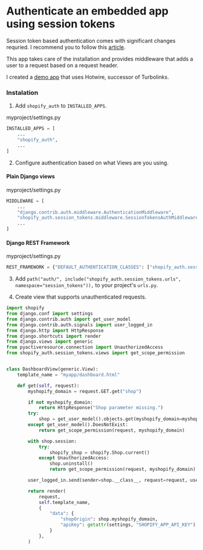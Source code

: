 # Authenticate an embedded app using session tokens

Session token based authentication comes with significant changes requried. I recommend you to follow this [article](https://shopify.dev/tutorials/authenticate-your-app-using-session-tokens).

This app takes care of the installation and provides middleware that adds a user to a request based on a request header.

I created a [demo app](https://github.com/digismoothie/django-session-token-auth-demo) that uses Hotwire, successor of Turbolinks.

### Instalation

1. Add `shopify_auth` to `INSTALLED_APPS`.

myproject/settings.py
```python
INSTALLED_APPS = [
    ...
    "shopify_auth",
    ...
]
```

2. Configure authentication based on what Views are you using.

#### Plain Django views

myproject/settings.py
```python
MIDDLEWARE = [
    ...
    "django.contrib.auth.middleware.AuthenticationMiddleware",
    "shopify_auth.session_tokens.middleware.SessionTokensAuthMiddleware", # This middleware has to be after django.contrib.auth.middleware.AuthenticationMiddleware.
    ...
]
```

#### Django REST Framework

myproject/settings.py
```python
REST_FRAMEWORK = {"DEFAULT_AUTHENTICATION_CLASSES": ["shopify_auth.session_tokens.authentication.ShopifyTokenAuthentication"]}
```

3. Add `path("auth/", include("shopify_auth.session_tokens.urls", namespace="session_tokens")),` to your project's `urls.py`.

4. Create view that supports unauthenticated requests.


```python
import shopify
from django.conf import settings
from django.contrib.auth import get_user_model
from django.contrib.auth.signals import user_logged_in
from django.http import HttpResponse
from django.shortcuts import render
from django.views import generic
from pyactiveresource.connection import UnauthorizedAccess
from shopify_auth.session_tokens.views import get_scope_permission


class DashboardView(generic.View):
    template_name = "myapp/dashboard.html"

    def get(self, request):
        myshopify_domain = request.GET.get("shop")

        if not myshopify_domain:
            return HttpResponse("Shop parameter missing.")
        try:
            shop = get_user_model().objects.get(myshopify_domain=myshopify_domain)
        except get_user_model().DoesNotExist:
            return get_scope_permission(request, myshopify_domain)

        with shop.session:
            try:
                shopify_shop = shopify.Shop.current()
            except UnauthorizedAccess:
                shop.uninstall()
                return get_scope_permission(request, myshopify_domain)

        user_logged_in.send(sender=shop.__class__, request=request, user=shop)

        return render(
            request,
            self.template_name,
            {
                "data": {
                    "shopOrigin": shop.myshopify_domain,
                    "apiKey": getattr(settings, "SHOPIFY_APP_API_KEY"),
                }
            },
        )
```